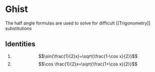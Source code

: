 # Ghist
The half angle formulas  are used to solve for difficult [[Trigonometry]] substitutions

## Identities
1. $$\sin{\frac{1}{2}x}=\sqrt{\frac{1-\cos x}{2}}$$
2. $$\cos \frac{1}{2}x=\sqrt{\frac{1+\cos x}{2}}$$